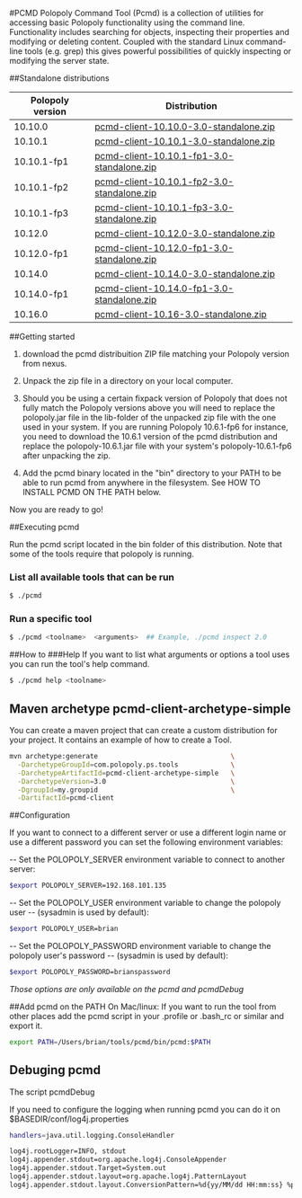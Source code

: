 #PCMD
Polopoly Command Tool (Pcmd) is a collection of utilities for accessing basic Polopoly functionality using the command line. Functionality includes searching for objects, inspecting their properties and modifying or deleting content. Coupled with the standard Linux command-line tools (e.g. grep) this gives powerful possibilities of quickly inspecting or modifying the server state.

##Standalone distributions

| Polopoly version| Distribution        
| ------------- |-------------|                                                   
| 10.10.0       | [pcmd-client-10.10.0-3.0-standalone.zip](http://maven.polopoly.com/nexus/content/repositories/professional-services/com/polopoly/ps/tools/pcmd-client-10.10.0/3.0/pcmd-client-10.10.0-3.0-standalone.zip)            |
| 10.10.1       | [pcmd-client-10.10.1-3.0-standalone.zip](http://maven.polopoly.com/nexus/content/repositories/professional-services/com/polopoly/ps/tools/pcmd-client-10.10.1/3.0/pcmd-client-10.10.1-3.0-standalone.zip)              | 
| 10.10.1-fp1   | [pcmd-client-10.10.1-fp1-3.0-standalone.zip](http://maven.polopoly.com/nexus/content/repositories/professional-services/com/polopoly/ps/tools/pcmd-client-10.10.1-fp1/3.0/pcmd-client-10.10.1-fp1-3.0-standalone.zip)              |
| 10.10.1-fp2   | [pcmd-client-10.10.1-fp2-3.0-standalone.zip](http://maven.polopoly.com/nexus/content/repositories/professional-services/com/polopoly/ps/tools/pcmd-client-10.10.1-fp2/3.0/pcmd-client-10.10.1-fp2-3.0-standalone.zip)   |
| 10.10.1-fp3   | [pcmd-client-10.10.1-fp3-3.0-standalone.zip](http://maven.polopoly.com/nexus/content/repositories/professional-services/com/polopoly/ps/tools/pcmd-client-10.10.1-fp3/3.0/pcmd-client-10.10.1-fp3-3.0-standalone.zip)  |
| 10.12.0       | [pcmd-client-10.12.0-3.0-standalone.zip](http://maven.polopoly.com/nexus/content/repositories/professional-services/com/polopoly/ps/tools/pcmd-client-10.12.0/3.0/pcmd-client-10.12.0-3.0-standalone.zip)               |
| 10.12.0-fp1   | [pcmd-client-10.12.0-fp1-3.0-standalone.zip](http://maven.polopoly.com/nexus/content/repositories/professional-services/com/polopoly/ps/tools/pcmd-client-10.12.0-fp1/3.0/pcmd-client-10.12.0-fp1-3.0-standalone.zip)   |
| 10.14.0       | [pcmd-client-10.14.0-3.0-standalone.zip](http://maven.polopoly.com/nexus/content/repositories/professional-services/com/polopoly/ps/tools/pcmd-client-10.14.0/3.0/pcmd-client-10.14.0-3.0-standalone.zip)               |
| 10.14.0-fp1   | [pcmd-client-10.14.0-fp1-3.0-standalone.zip](http://maven.polopoly.com/nexus/content/repositories/professional-services/com/polopoly/ps/tools/pcmd-client-10.14.0-fp1/3.0/pcmd-client-10.14.0-fp1-3.0-standalone.zip)  |
| 10.16.0   | [pcmd-client-10.16-3.0-standalone.zip](http://maven.polopoly.com/nexus/content/repositories/professional-services/com/polopoly/ps/tools/pcmd-client-10.16/3.0/pcmd-client-10.16-3.0-standalone.zip)  |

##Getting started


1. download the pcmd distribuition ZIP file matching your Polopoly version from nexus.

2. Unpack the zip file in a directory on your local computer.

3. Should you be using a certain fixpack version of Polopoly that does not fully match the Polopoly versions above you will need to replace the polopoly.jar file in the lib-folder of the unpacked zip file with the one used in your system. If you are running Polopoly 10.6.1-fp6 for instance, you need to download the 10.6.1 version of the pcmd distribution and replace the polopoly-10.6.1.jar file with your system's polopoly-10.6.1-fp6 after unpacking the zip. 

4. Add the pcmd binary located in the "bin" directory to your PATH to be able to run pcmd from anywhere in the filesystem. See HOW TO INSTALL PCMD ON THE PATH below.

Now you are ready to go!

##Executing pcmd

Run the pcmd script located in the bin folder of this distribution. 
Note that some of the tools require that polopoly is running.

### List all available tools that can be run
```bash
$ ./pcmd
```
### Run a specific tool
```bash
$ ./pcmd <toolname>  <arguments>  ## Example, ./pcmd inspect 2.0
```

##How to
###Help
If you want to list what arguments or options a tool uses you
can run the tool's help command.

```bash
$ ./pcmd help <toolname>  
```


## Maven archetype pcmd-client-archetype-simple

You can create a maven project that can create a custom distribution for your project. It contains an example of how to create a Tool. 

```bash
mvn archetype:generate                                 \
  -DarchetypeGroupId=com.polopoly.ps.tools             \
  -DarchetypeArtifactId=pcmd-client-archetype-simple   \
  -DarchetypeVersion=3.0                               \
  -DgroupId=my.groupid                                 \
  -DartifactId=pcmd-client
```

##Configuration

If you want to connect to a different server or use a different login name or 
use a different password you can set the following environment variables:

-- Set the POLOPOLY_SERVER environment variable to connect to another server:
```bash
$export POLOPOLY_SERVER=192.168.101.135
```
-- Set the POLOPOLY_USER environment variable to change the polopoly user 
-- (sysadmin is used by default):
```bash
$export POLOPOLY_USER=brian
```
-- Set the POLOPOLY_PASSWORD environment variable to change the polopoly user's password 
-- (sysadmin is used by default):
```bash
$export POLOPOLY_PASSWORD=brianspassword
```
_Those options are only available on the pcmd and pcmdDebug_

##Add pcmd on the PATH
On Mac/linux:
If you want to run the tool from other places add the pcmd script 
in your .profile or .bash_rc or similar and export it.
```bash
export PATH=/Users/brian/tools/pcmd/bin/pcmd:$PATH
```
## Debuging pcmd

The script pcmdDebug

If you need to configure  the logging when running pcmd you can do it on $BASEDIR/conf/log4j.properties


```bash
handlers=java.util.logging.ConsoleHandler

log4j.rootLogger=INFO, stdout
log4j.appender.stdout=org.apache.log4j.ConsoleAppender
log4j.appender.stdout.Target=System.out
log4j.appender.stdout.layout=org.apache.log4j.PatternLayout
log4j.appender.stdout.layout.ConversionPattern=%d{yy/MM/dd HH:mm:ss} %p %c{2}:


```


